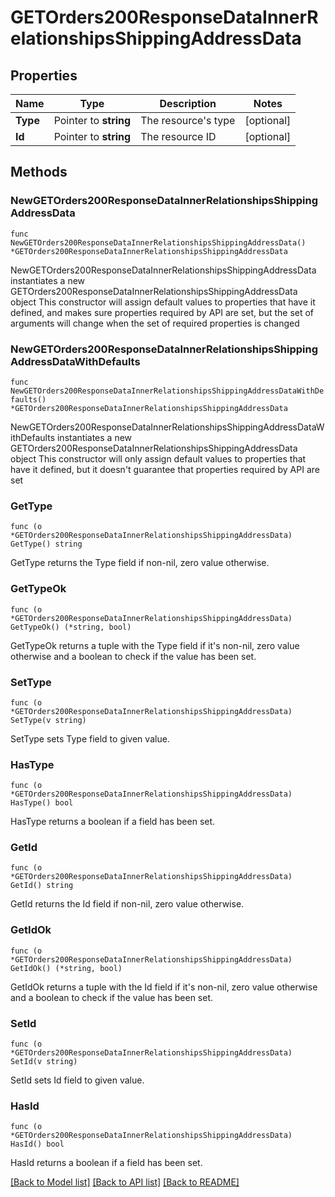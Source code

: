 # GETOrders200ResponseDataInnerRelationshipsShippingAddressData

## Properties

Name | Type | Description | Notes
------------ | ------------- | ------------- | -------------
**Type** | Pointer to **string** | The resource&#39;s type | [optional] 
**Id** | Pointer to **string** | The resource ID | [optional] 

## Methods

### NewGETOrders200ResponseDataInnerRelationshipsShippingAddressData

`func NewGETOrders200ResponseDataInnerRelationshipsShippingAddressData() *GETOrders200ResponseDataInnerRelationshipsShippingAddressData`

NewGETOrders200ResponseDataInnerRelationshipsShippingAddressData instantiates a new GETOrders200ResponseDataInnerRelationshipsShippingAddressData object
This constructor will assign default values to properties that have it defined,
and makes sure properties required by API are set, but the set of arguments
will change when the set of required properties is changed

### NewGETOrders200ResponseDataInnerRelationshipsShippingAddressDataWithDefaults

`func NewGETOrders200ResponseDataInnerRelationshipsShippingAddressDataWithDefaults() *GETOrders200ResponseDataInnerRelationshipsShippingAddressData`

NewGETOrders200ResponseDataInnerRelationshipsShippingAddressDataWithDefaults instantiates a new GETOrders200ResponseDataInnerRelationshipsShippingAddressData object
This constructor will only assign default values to properties that have it defined,
but it doesn't guarantee that properties required by API are set

### GetType

`func (o *GETOrders200ResponseDataInnerRelationshipsShippingAddressData) GetType() string`

GetType returns the Type field if non-nil, zero value otherwise.

### GetTypeOk

`func (o *GETOrders200ResponseDataInnerRelationshipsShippingAddressData) GetTypeOk() (*string, bool)`

GetTypeOk returns a tuple with the Type field if it's non-nil, zero value otherwise
and a boolean to check if the value has been set.

### SetType

`func (o *GETOrders200ResponseDataInnerRelationshipsShippingAddressData) SetType(v string)`

SetType sets Type field to given value.

### HasType

`func (o *GETOrders200ResponseDataInnerRelationshipsShippingAddressData) HasType() bool`

HasType returns a boolean if a field has been set.

### GetId

`func (o *GETOrders200ResponseDataInnerRelationshipsShippingAddressData) GetId() string`

GetId returns the Id field if non-nil, zero value otherwise.

### GetIdOk

`func (o *GETOrders200ResponseDataInnerRelationshipsShippingAddressData) GetIdOk() (*string, bool)`

GetIdOk returns a tuple with the Id field if it's non-nil, zero value otherwise
and a boolean to check if the value has been set.

### SetId

`func (o *GETOrders200ResponseDataInnerRelationshipsShippingAddressData) SetId(v string)`

SetId sets Id field to given value.

### HasId

`func (o *GETOrders200ResponseDataInnerRelationshipsShippingAddressData) HasId() bool`

HasId returns a boolean if a field has been set.


[[Back to Model list]](../README.md#documentation-for-models) [[Back to API list]](../README.md#documentation-for-api-endpoints) [[Back to README]](../README.md)


